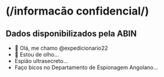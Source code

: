 # (/informacão confidencial/)
## Dados disponibilizados pela ABIN

- 👋 Olá, me chamo @expedicionario22
- 👀 Estou de olho...
- Espião ultrasecreto...
- Faço bicos no Departamento de Espionagem Angolano...
